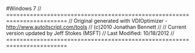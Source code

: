#Windows 7
// ======================================================================== 
// Original generated with VDIOptimizer - http://www.autoitscript.com/tools 
// (c)2010 Jonathan Bennett 
// 
// Current version updated by Jeff Stokes (MSFT) 
// Last Modified: 10/18/2012 
// ========================================================================
